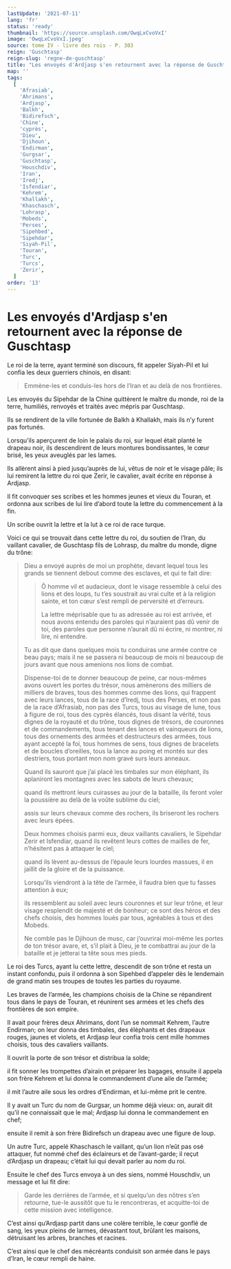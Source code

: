 ```yaml
---
lastUpdate: '2021-07-11'
lang: 'fr'
status: 'ready'
thumbnail: 'https://source.unsplash.com/OwqLxCvoVxI'
image: 'OwqLxCvoVxI.jpeg'
source: tome IV - livre des rois - P. 303
reign: 'Guschtasp'
reign-slug: 'regne-de-guschtasp'
title: "Les envoyés d'Ardjasp s'en retournent avec la réponse de Guschtasp | Le Livre des Rois | Shâhnâmeh"
map: ''
tags:
  [
    'Afrasiab',
    'Ahrimans',
    'Ardjasp',
    'Balkh',
    'Bidirefsch',
    'Chine',
    'cyprès',
    'Dieu',
    'Djihoun',
    'Endirman',
    'Gurgsar',
    'Guschtasp',
    'Houschdiv',
    'Iran',
    'Iredj',
    'Isfendiar',
    'Kehrem',
    'Khallakh',
    'Khaschasch',
    'Lohrasp',
    'Mobeds',
    'Perses',
    'Sipehbed',
    'Sipehdar',
    'Siyah-Pil',
    'Touran',
    'Turc',
    'Turcs',
    'Zerir',
  ]
order: '13'
---
```


<!-- LTeX: language=fr -->

# Les envoyés d'Ardjasp s'en retournent avec la réponse de Guschtasp

Le roi de la terre, ayant terminé son discours, fit appeler Siyah-Pil et lui confia les deux guerriers chinois, en disant:

> Emmène-les et conduis-les hors de l’Iran et au delà de nos frontières.

Les envoyés du Sipehdar de la Chine quittèrent le maître du monde, roi de la terre, humiliés, renvoyés et traités avec mépris par Guschtasp.

Ils se rendirent de la ville fortunée de Balkh à Khallakh, mais ils n’y furent pas fortunés.

Lorsqu’ils aperçurent de loin le palais du roi, sur lequel était planté le drapeau noir, ils descendirent de leurs montures bondissantes, le cœur brisé, les yeux aveuglés par les lames.

Ils allèrent ainsi à pied jusqu’auprès de lui, vêtus de noir et le visage pâle; ils lui remirent la lettre du roi que Zerir, le cavalier, avait écrite en réponse à Ardjasp.

Il fit convoquer ses scribes et les hommes jeunes et vieux du Touran, et ordonna aux scribes de lui lire d’abord toute la lettre du commencement à la fin.

Un scribe ouvrit la lettre et la lut à ce roi de race turque.

Voici ce qui se trouvait dans cette lettre du roi, du soutien de l’Iran, du vaillant cavalier, de Guschtasp fils de Lohrasp, du maître du monde, digne du trône:

> Dieu a envoyé auprès de moi un prophète, devant lequel tous les grands se tiennent debout comme des esclaves, et qui te fait dire:
>
> > Ô homme vil et audacieux, dont le visage ressemble à celui des lions et des loups, tu t’es soustrait au vrai culte et à la religion sainte, et ton cœur s’est rempli de perversité et d’erreurs.
> >
> > La lettre méprisable que tu as adressée au roi est arrivée, et nous avons entendu des paroles qui n’auraient pas dû venir de toi, des paroles que personne n’aurait dû ni écrire, ni montrer, ni lire, ni entendre.
>
> Tu as dit que dans quelques mois tu conduiras une armée contre ce beau pays; mais il ne se passera ni beaucoup de mois ni beaucoup de jours avant que nous amenions nos lions de combat.
>
> Dispense-toi de te donner beaucoup de peine, car nous-mêmes avons ouvert les portes du trésor, nous amènerons des milliers de milliers de braves, tous des hommes comme des lions, qui frappent avec leurs lances, tous de la race d’Iredj, tous des Perses, et non pas de la race d’Afrasiab, non pas des Turcs, tous au visage de lune, tous à figure de roi, tous des cyprès élancés, tous disant la vérité, tous dignes de la royauté et du trône, tous dignes de trésors, de couronnes et de commandements, tous tenant des lances et vainqueurs de lions, tous des ornements des armées et destructeurs des armées, tous ayant accepté la foi, tous hommes de sens, tous dignes de bracelets et de boucles d’oreilles, tous la lance au poing et montés sur des destriers, tous portant mon nom gravé surs leurs anneaux.
>
> Quand ils sauront que j’ai placé les timbales sur mon éléphant, ils aplaniront les montagnes avec les sabots de leurs chevaux;
>
> quand ils mettront leurs cuirasses au jour de la bataille, ils feront voler la poussière au delà de la voûte sublime du ciel;
>
> assis sur leurs chevaux comme des rochers, ils briseront les rochers avec leurs épées.
>
> Deux hommes choisis parmi eux, deux vaillants cavaliers, le Sipehdar Zerir et Isfendiar, quand ils revêtent leurs cottes de mailles de fer, n’hésitent pas à attaquer le ciel;
>
> quand ils lèvent au-dessus de l’épaule leurs lourdes massues, il en jaillit de la gloire et de la puissance.
>
> Lorsqu’ils viendront à la tête de l’armée, il faudra bien que tu fasses attention à eux;
>
> ils ressemblent au soleil avec leurs couronnes et sur leur trône, et leur visage resplendit de majesté et de bonheur; ce sont des héros et des chefs choisis, des hommes loués par tous, agréables à tous et des Mobeds.
>
> Ne comble pas le Djihoun de musc, car j’ouvrirai moi-même les portes de ton trésor avare, et, s’il plait à Dieu, je te combattrai au jour de la bataille et je jetterai ta tête sous mes pieds.

Le roi des Turcs, ayant lu cette lettre, descendit de son trône et resta un instant confondu, puis il ordonna à son Sipehbed d’appeler dès le lendemain de grand matin ses troupes de toutes les parties du royaume.

Les braves de l’armée, les champions choisis de la Chine se répandirent tous dans le pays de Touran, et réunirent ses armées et les chefs des frontières de son empire.

Il avait pour frères deux Ahrimans, dont l’un se nommait Kehrem, l’autre Endirman; on leur donna des timbales, des éléphants et des drapeaux rouges, jaunes et violets, et Ardjasp leur confia trois cent mille hommes choisis, tous des cavaliers vaillants.

Il ouvrit la porte de son trésor et distribua la solde;

il fit sonner les trompettes d’airain et préparer les bagages, ensuite il appela son frère Kehrem et lui donna le commandement d’une aile de l’armée;

il mit l’autre aile sous les ordres d’Endirman, et lui-même prit le centre.

Il y avait un Turc du nom de Gurgsar, un homme déjà vieux: on, aurait dit qu’il ne connaissait que le mal; Ardjasp lui donna le commandement en chef;

ensuite il remit à son frère Bidirefsch un drapeau avec une figure de loup.

Un autre Turc, appelé Khaschasch le vaillant, qu’un lion n’eût pas osé attaquer, fut nommé chef des éclaireurs et de l’avant-garde; il reçut d’Ardjasp un drapeau; c’était lui qui devait parler au nom du roi.

Ensuite le chef des Turcs envoya à un des siens, nommé Houschdiv, un message et lui fit dire:

> Garde les derrières de l’armée, et si quelqu’un des nôtres s’en retourne, tue-le aussitôt que tu le rencontreras, et acquitte-toi de cette mission avec intelligence.

C’est ainsi qu’Ardjasp partit dans une colère terrible, le cœur gonflé de sang, les yeux pleins de larmes, dévastant tout, brûlant les maisons, détruisant les arbres, branches et racines.

C’est ainsi que le chef des mécréants conduisit son armée dans le pays d’Iran, le cœur rempli de haine.
